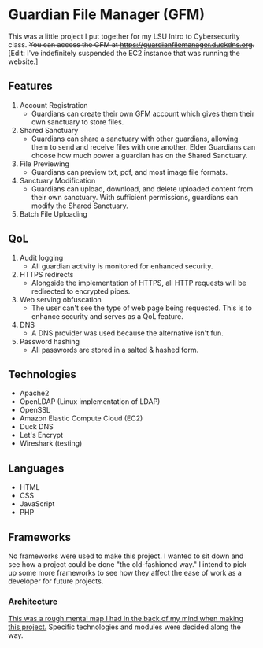 # Guardian File Manager (GFM)
This was a little project I put together for my LSU Intro to Cybersecurity class. ~~You can access the GFM at https://guardianfilemanager.duckdns.org.~~ [Edit: I've indefinitely suspended the EC2 instance that was running the website.]

## Features
1. Account Registration
   - Guardians can create their own GFM account which gives them their own sanctuary to store files.
2. Shared Sanctuary
   - Guardians can share a sanctuary with other guardians, allowing them to send and receive files with one another. Elder Guardians can choose how much power a guardian has on the Shared Sanctuary.
3. File Previewing
   - Guardians can preview txt, pdf, and most image file formats.
4. Sanctuary Modification
   - Guardians can upload, download, and delete uploaded content from their own sanctuary. With sufficient permissions, guardians can modify the Shared Sanctuary.
5. Batch File Uploading

## QoL
1. Audit logging
   - All guardian activity is monitored for enhanced security.
2. HTTPS redirects
   - Alongside the implementation of HTTPS, all HTTP requests will be redirected to encrypted pipes.
3. Web serving obfuscation
   - The user can't see the type of web page being requested. This is to enhance security and serves as a QoL feature.
4. DNS
   - A DNS provider was used because the alternative isn't fun.
5. Password hashing
   - All passwords are stored in a salted & hashed form. 

## Technologies
- Apache2
- OpenLDAP (Linux implementation of LDAP)
- OpenSSL
- Amazon Elastic Compute Cloud (EC2)
- Duck DNS
- Let's Encrypt
- Wireshark (testing)

## Languages
- HTML
- CSS
- JavaScript
- PHP

## Frameworks
No frameworks were used to make this project. I wanted to sit down and see how a project could be done "the old-fashioned way." I intend to pick up some more frameworks to see how they affect the ease of work as a developer for future projects.

### Architecture
[This was a rough mental map I had in the back of my mind when making this project.](https://imgur.com/a/X1NhrFh) Specific technologies and modules were decided along the way.
